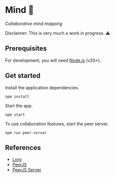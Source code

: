 # Mind 💭

*Collaborative mind mapping*

Disclaimer: This is very much a work in progress. ⚠️

## Prerequisites

For development, you will need [Node.js](https://nodejs.org/) (v20+).

## Get started

Install the application dependencies.

```shell
npm install
```

Start the app.

```shell
npm start
```

To use collaboration features, start the peer server.

```shell
npm run peer-server
```

## References

- [Loro](https://github.com/loro-dev/loro)
- [PeerJS](https://github.com/peers/peerjs)
- [PeerJS Server](https://github.com/peers/peerjs-server)
